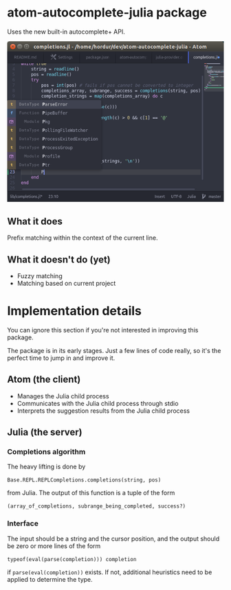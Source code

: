 # atom-autocomplete-julia package

Uses the new built-in autocomplete+ API.

![screenshot](atom-autocomplete-julia.png)

## What it does

Prefix matching within the context of the current line.

## What it doesn't do (yet)

- Fuzzy matching
- Matching based on current project

# Implementation details

You can ignore this section if you're not interested in improving this package.

The package is in its early stages. Just a few lines of code really, so it's
the perfect time to jump in and improve it.

## Atom (the client)

- Manages the Julia child process
- Communicates with the Julia child process through stdio
- Interprets the suggestion results from the Julia child process

## Julia (the server)

### Completions algorithm

The heavy lifting is done by

```
Base.REPL.REPLCompletions.completions(string, pos)
```
from Julia. The output of this function is a tuple of the form

```
(array_of_completions, subrange_being_completed, success?)
```

### Interface

The input should be a string and the cursor position, and the output should be
zero or more lines of the form

```
typeof(eval(parse(completion))) completion
```

if `parse(eval(completion))` exists. If not, additional heuristics need to be
applied to determine the type.
